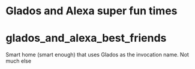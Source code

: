 # Glados and Alexa super fun times
# glados_and_alexa_best_friends
Smart home (smart enough) that uses Glados as the invocation name. Not much else
